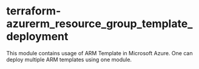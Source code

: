 # terraform-azurerm_resource_group_template_deployment
This module contains usage of ARM Template in Microsoft Azure. One can deploy multiple ARM templates using one module.
